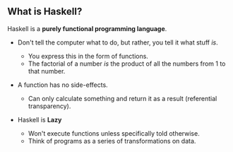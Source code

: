 ## What is Haskell?
Haskell is a **purely functional programming language**.

- Don't tell the computer what to do, but rather, you tell it what stuff _is_.
    - You express this in the form of functions.
    - The factorial of a number _is_ the product of all the numbers from 1 to that number.

- A function has no side-effects.
    - Can only calculate something and return it as a result (referential transparency).

- Haskell is **Lazy**
    - Won't execute functions unless specifically told otherwise.
    - Think of programs as a series of transformations on data.